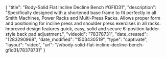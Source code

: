 {
    "title": "Body-Solid Flat Incline Decline Bench #GFID31",
    "description": "Specifically designed with a shortened base frame to fit perfectly in all Smith Machines, Power Racks and Multi-Press Racks. Allows proper form and positioning for incline press and shoulder press exercises in all racks. Improved design features quick, easy, solid and secure 6-position ladder-style back pad adjustment.",
    "videoid": "78378731",
    "date_created": "1283290968",
    "date_modified": "1503430519",
    "type": "captivate",
    "layout": "video",
    "url": "\/v\/body-solid-flat-incline-decline-bench-gfid31\/78378731"
}